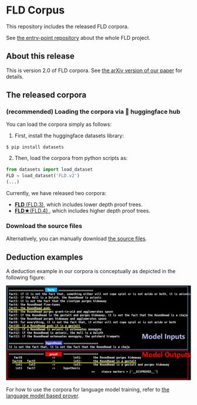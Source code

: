 # FLD Corpus
This repository includes the released FLD corpora.

See [the entry-point repository](https://github.com/hitachi-nlp/FLD.git) about the whole FLD project.

## About this release
This is version 2.0 of FLD corpora. See [the arXiv version of our paper](https://arxiv.org/abs/2308.0733) for details.

## The released corpora

### (recommended) Loading the corpora via 🤗 huggingface hub
You can load the corpora simply as follows:
1. First, install the huggingface datasets library:
```console
$ pip install datasets
```

2. Then, load the corpora from python scripts as:
```python
from datasets import load_dataset
FLD = load_dataset('FLD.v2')
(...)
```

Currently, we have released two corpora:
* [**FLD** (FLD.3)](https://huggingface.co/datasets/hitachi-nlp/FLD.v2), which includes lower depth proof trees.
* [**FLD★**(FLD.4) ](https://huggingface.co/datasets/hitachi-nlp/FLD-star.v2), which includes higher depth proof trees.

### Download the source files
Alternatively, you can manually download [the source files](https://drive.google.com/file/d/1BcI8lp3ye6vxOoRmcd_ORawytWQnH2yO/view?usp=sharing).

## Deduction examples
A deduction example in our corpora is conceptually as depicted in the following figure:

![deduction_example](./images/deduction_example.PNG)

For how to use the corpora for language model training, refer to [the language model based prover](https://github.com/hitachi-nlp/FLD-prover.git).
